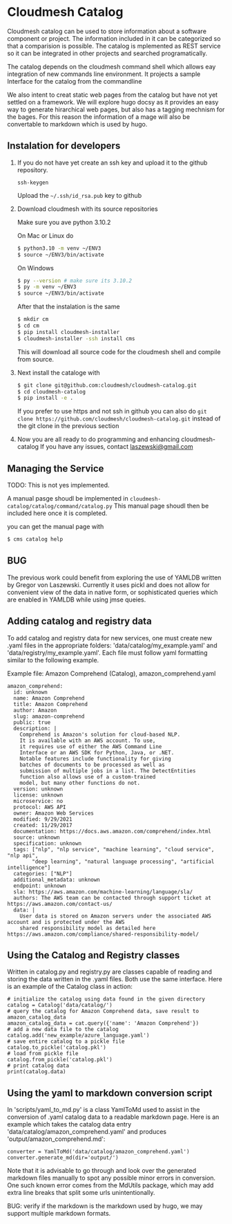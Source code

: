 # Cloudmesh Catalog

Cloudmesh catalog can be used to store information about a software
component or project. The information included in it can be
categorized so that a comparision is possible.  The catalog is
mplemented as REST service so it can be integrated in other projects
and searched programatically.

The catalog depends on the cloudmesh command shell which allows eay
integration of new commands line environment.  It projects a sample
Interface for the catalog from the commandline

We also intent to creat static web pages from the catalog but have not
yet settled on a framework. We will explore hugo docsy as it provides
an easy way to generate hirarchical web pages, but also has a tagging
mechnism for the bages. For this reason the information of a mage will
also be convertable to markdown which is used by hugo.

## Instalation for developers

1. If you do not have yet create an ssh key and upload it to the
   github repository.

   ```ssh-keygen```

   Upload the `~/.ssh/id_rsa.pub` key to github

2. Download cloudmesh with its source repositories

   Make sure you ave python 3.10.2

   On Mac or Linux do

   ```bash
   $ python3.10 -m venv ~/ENV3
   $ source ~/ENV3/bin/activate
   ```

   On Windows 

   ```bash
   $ py --version # make sure its 3.10.2
   $ py -m venv ~/ENV3
   $ source ~/ENV3/bin/activate
   ```

   After that the instalation is the same

   ```bash
   $ mkdir cm
   $ cd cm
   $ pip install cloudmesh-installer
   $ cloudmesh-installer -ssh install cms
   ```
   This will download all source code for the cloudmesh shell
   and compile from source.

3. Next install the cataloge with

   ```bash
   $ git clone git@github.com:cloudmesh/cloudmesh-catalog.git
   $ cd cloudmesh-catalog
   $ pip install -e .
   ```

   If you prefer to use https and not ssh in github you can also do
   `git clone https://github.com/cloudmesh/cloudmesh-catalog.git`
   instead of the git clone in the previous section

4. Now you are all ready to do programming and enhancing
   cloudmesh-catalog If you have any issues, contact
   laszewski@gmail.com


## Managing the Service

TODO: This is not yes implemented.

A manual pasge shoudl be implemented in
`cloudmesh-catalog/catalog/command/catalog.py` This manual page shoudl
then be included here once it is completed.

you can get the manual page with 

```bash
$ cms catalog help
```

## BUG

The previous work could benefit from exploring the use of YAMLDB
written by Gregor von Laszewski.  Currently it uses pickl and does not
allow for convenient view of the data in native form, or sophisticated
queries which are enabled in YAMLDB while using jmse queies.

## Adding catalog and registry data

To add catalog and registry data for new services, one must create new
.yaml files in the appropriate folders: 'data/catalog/my_example.yaml'
and 'data/registry/my_example.yaml'. Each file must follow yaml
formatting similar to the following example.

Example file: Amazon Comprehend (Catalog), amazon_comprehend.yaml

```
amazon_comprehend:
  id: unknown
  name: Amazon Comprehend
  title: Amazon Comprehend
  author: Amazon
  slug: amazon-comprehend
  public: true
  description: |
    Comprehend is Amazon's solution for cloud-based NLP.
    It is available with an AWS account. To use,
    it requires use of either the AWS Command Line
    Interface or an AWS SDK for Python, Java, or .NET.
    Notable features include functionality for giving
    batches of documents to be processed as well as
    submission of multiple jobs in a list. The DetectEntities
    function also allows use of a custom-trained
    model, but many other functions do not.
  version: unknown
  license: unknown
  microservice: no
  protocol: AWS API
  owner: Amazon Web Services
  modified: 9/29/2021
  created: 11/29/2017
  documentation: https://docs.aws.amazon.com/comprehend/index.html
  source: unknown
  specification: unknown
  tags: ["nlp", "nlp service", "machine learning", "cloud service", "nlp api",
        "deep learning", "natural language processing", "artificial intelligence"]
  categories: ["NLP"]
  additional_metadata: unknown
  endpoint: unknown
  sla: https://aws.amazon.com/machine-learning/language/sla/
  authors: The AWS team can be contacted through support ticket at https://aws.amazon.com/contact-us/
  data: |
    User data is stored on Amazon servers under the associated AWS account and is protected under the AWS
    shared responsibility model as detailed here https://aws.amazon.com/compliance/shared-responsibility-model/
```

## Using the Catalog and Registry classes

Written in catalog.py and registry.py are classes capable of reading and storing the data written in the .yaml files. Both use the same interface.
Here is an example of the Catalog class in action:

```
# initialize the catalog using data found in the given directory
catalog = Catalog('data/catalog/')
# query the catalog for Amazon Comprehend data, save result to amazon_catalog_data
amazon_catalog_data = cat.query({'name': 'Amazon Comprehend'})
# add a new data file to the catalog
catalog.add('new_example/azure_language.yaml')
# save entire catalog to a pickle file
catalog.to_pickle('catalog.pkl')
# load from pickle file
catalog.from_pickle('catalog.pkl')
# print catalog data
print(catalog.data)
```

## Using the yaml to markdown conversion script

In 'scripts/yaml_to_md.py' is a class YamlToMd used to assist in the
conversion of .yaml catalog data to a readable markdown page.  Here is
an example which takes the catalog data entry
'data/catalog/amazon_comprehend.yaml' and produces
'output/amazon_comprehend.md':

```
converter = YamlToMd('data/catalog/amazon_comprehend.yaml')
converter.generate_md(dir='output/')
```

Note that it is advisable to go through and look over the generated
markdown files manually to spot any possible minor errors in
conversion.  One such known error comes from the MdUtils package,
which may add extra line breaks that split some urls unintentionally.

BUG: verify if the markdown is the markdown used by hugo, we may
support multiple markdown formats.